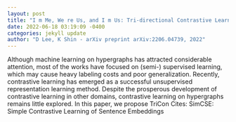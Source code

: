 ```yaml
--- 
layout: post 
title: "I m Me, We re Us, and I m Us: Tri-directional Contrastive Learning on Hypergraphs" 
date: 2022-06-18 03:19:09 -0400 
categories: jekyll update 
author: "D Lee, K Shin - arXiv preprint arXiv:2206.04739, 2022" 
--- 
```

Although machine learning on hypergraphs has attracted considerable attention, most of the works have focused on (semi-) supervised learning, which may cause heavy labeling costs and poor generalization. Recently, contrastive learning has emerged as a successful unsupervised representation learning method. Despite the prosperous development of contrastive learning in other domains, contrastive learning on hypergraphs remains little explored. In this paper, we propose TriCon Cites: SimCSE: Simple Contrastive Learning of Sentence Embeddings